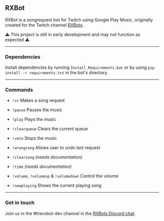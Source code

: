 ## RXBot

RXBot is a songrequest bot for Twitch using Google Play Music, originally created for the Twitch channel [RXBots](https://www.twitch.tv/rxbots).

⚠️ This project is still in early development and may not function as expected ⚠️

-----

### Dependencies

Install dependencies by running `Install_Requirements.bat` or by using  `pip install -r requirements.txt` in the bot's directory.

-----

### Commands

- `!sr` Makes a song request

- `!pause` Pauses the music

- `!play` Plays the music

- `!clearqueue` Clears the current queue

- `!veto` Stops the music

- `!wrongsong` Allows user to undo last request

- `!clearsong` *(needs documentation)*

- `!time` *(needs documentation)*

- `!volume`, `!volumeup` & `!volumedown` Control the volume

- `!nowplaying` Shows the current playing song

-----

### Get in touch

Join us in the #therxbot-dev channel in the [RXBots Discord chat](https://discord.gg/3gagd4Y).
